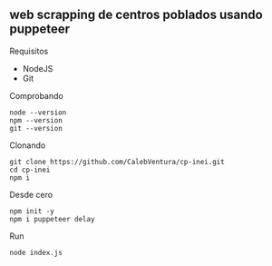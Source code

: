 ## web scrapping de centros poblados usando puppeteer

Requisitos

- NodeJS
- Git

Comprobando

    node --version
    npm --version
    git --version

Clonando

    git clone https://github.com/CalebVentura/cp-inei.git
    cd cp-inei
    npm i

Desde cero

    npm init -y
    npm i puppeteer delay

Run

    node index.js